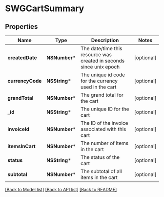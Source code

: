 # SWGCartSummary

## Properties
Name | Type | Description | Notes
------------ | ------------- | ------------- | -------------
**createdDate** | **NSNumber*** | The date/time this resource was created in seconds since unix epoch | [optional] 
**currencyCode** | **NSString*** | The unique id code for the currency used in the cart | [optional] 
**grandTotal** | **NSNumber*** | The grand total for the cart | [optional] 
**_id** | **NSString*** | The unique ID for the cart | [optional] 
**invoiceId** | **NSNumber*** | The ID of the invoice associated with this cart | [optional] 
**itemsInCart** | **NSNumber*** | The number of items in the cart | [optional] 
**status** | **NSString*** | The status of the cart | [optional] 
**subtotal** | **NSNumber*** | The subtotal of all items in the cart | [optional] 

[[Back to Model list]](../README.md#documentation-for-models) [[Back to API list]](../README.md#documentation-for-api-endpoints) [[Back to README]](../README.md)


